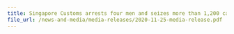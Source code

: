 ```yaml
---
title: Singapore Customs arrests four men and seizes more than 1,200 cartons of duty-unpaid cigarettes
file_url: /news-and-media/media-releases/2020-11-25-media-release.pdf
---
```

